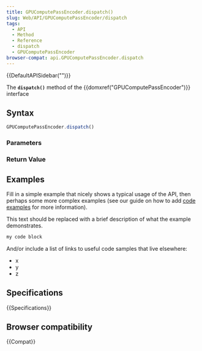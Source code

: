 ```yaml
---
title: GPUComputePassEncoder.dispatch()
slug: Web/API/GPUComputePassEncoder/dispatch
tags:
  - API
  - Method
  - Reference
  - dispatch
  - GPUComputePassEncoder
browser-compat: api.GPUComputePassEncoder.dispatch
---
```

{{DefaultAPISidebar("")}}

The **`dispatch()`** method of the {{domxref("GPUComputePassEncoder")}} interface 

## Syntax

```js
GPUComputePassEncoder.dispatch()
```

### Parameters



### Return Value



## Examples

Fill in a simple example that nicely shows a typical usage of the API, then perhaps some more complex examples (see our guide on how to add [code examples](/en-US/docs/MDN/Contribute/Structures/Code_examples) for more information).

This text should be replaced with a brief description of what the example demonstrates.

```js
my code block
```

And/or include a list of links to useful code samples that live elsewhere:

*   x
*   y
*   z

## Specifications

{{Specifications}}

## Browser compatibility

{{Compat}}

